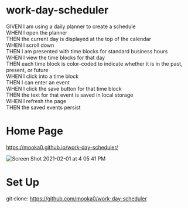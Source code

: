 # work-day-scheduler

GIVEN I am using a daily planner to create a schedule</br>
WHEN I open the planner</br>
THEN the current day is displayed at the top of the calendar</br>
WHEN I scroll down</br>
THEN I am presented with time blocks for standard business hours</br>
WHEN I view the time blocks for that day</br>
THEN each time block is color-coded to indicate whether it is in the past, present, or future</br>
WHEN I click into a time block</br>
THEN I can enter an event</br>
WHEN I click the save button for that time block</br>
THEN the text for that event is saved in local storage</br>
WHEN I refresh the page</br>
THEN the saved events persist</br>

# Home Page
https://mooka0.github.io/work-day-scheduler/


![Screen Shot 2021-02-01 at 4 05 41 PM](https://user-images.githubusercontent.com/66394427/106533686-7f1f3600-64a7-11eb-9b17-7fae8d9e17d9.png)

# Set Up
git clone: https://github.com/mooka0/work-day-scheduler
